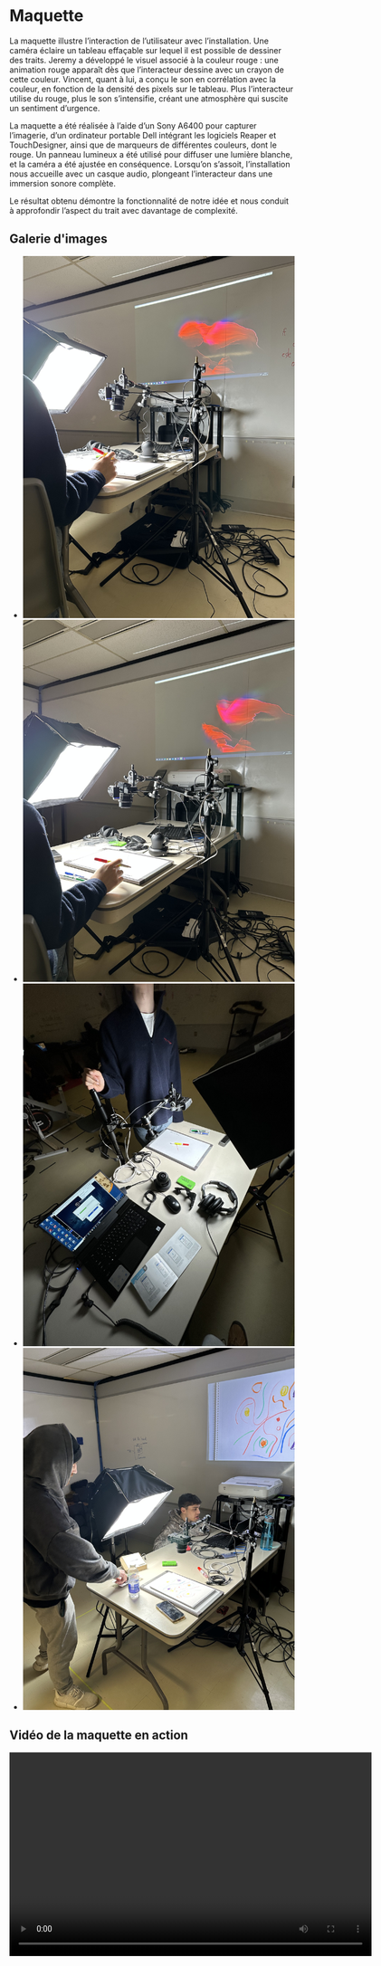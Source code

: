 # Maquette

La maquette illustre l’interaction de l’utilisateur avec l’installation. Une caméra éclaire un tableau effaçable sur lequel il est possible de dessiner des traits. Jeremy a développé le visuel associé à la couleur rouge : une animation rouge apparaît dès que l’interacteur dessine avec un crayon de cette couleur. Vincent, quant à lui, a conçu le son en corrélation avec la couleur, en fonction de la densité des pixels sur le tableau. Plus l’interacteur utilise du rouge, plus le son s’intensifie, créant une atmosphère qui suscite un sentiment d’urgence.

La maquette a été réalisée à l’aide d’un Sony A6400 pour capturer l’imagerie, d’un ordinateur portable Dell intégrant les logiciels Reaper et TouchDesigner, ainsi que de marqueurs de différentes couleurs, dont le rouge. Un panneau lumineux a été utilisé pour diffuser une lumière blanche, et la caméra a été ajustée en conséquence. Lorsqu’on s’assoit, l’installation nous accueille avec un casque audio, plongeant l’interacteur dans une immersion sonore complète.

Le résultat obtenu démontre la fonctionnalité de notre idée et nous conduit à approfondir l’aspect du trait avec davantage de complexité.

## Galerie d'images

- ![Image 1](../medias/images/maquette/maquette_1.jpg)
- ![Image 2](../medias/images/maquette/maquette_2.jpg)
- ![Image 3](../medias/images/maquette/maquette_3.jpg)
- ![Image 4](../medias/images/maquette/maquette_4.jpg)

## Vidéo de la maquette en action

<video width="640" height="360" controls>
    <source src="../medias/videos/maquette.MOV" type="video/quicktime">
    Votre navigateur ne supporte pas la lecture de cette vidéo.
</video>

<!-- ## Références

- [Étude de faisabilité](https://tim-montmorency.com/582523-gestion/#/contenus/4_faisabilite/10_etude/)
- [Maquette](https://tim-montmorency.com/582523-gestion/#/contenus/4_faisabilite/30_maquette/)

-->
